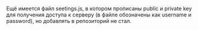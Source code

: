 Ещё имеется файл seetings.js, в котором прописаны public и private key для получения доступа к серверу (в файле обозначены как username и password), но добавлять в репозиторий не стал.
